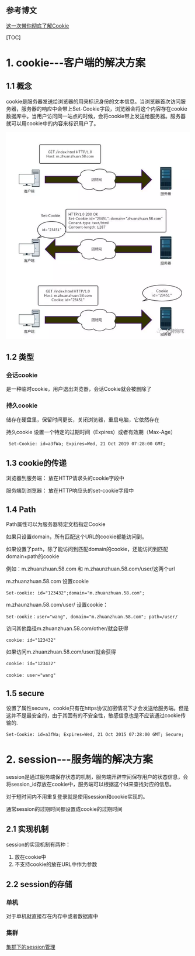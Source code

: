 ## 参考博文
[这一次带你彻底了解Cookie](https://juejin.im/entry/5a29fffa51882531ba10da1c)

[TOC]


# 1. cookie---客户端的解决方案
## 1.1 概念
cookie是服务器发送给浏览器的用来标识身份的文本信息。当浏览器首次访问服务器，服务器的响应中会带上Set-Cookie字段，浏览器会将这个内容存在cookie数据库中。当用户访问同一站点的时候，会将cookie带上发送给服务器。服务器就可以用cookie中的内容来标识用户了。

![概念](./pic/cookie_概念.png)


## 1.2 类型
### 会话cookie
是一种临时cookie，用户退出浏览器，会话Cookie就会被删除了

### 持久cookie
储存在硬盘里，保留时间更长，关闭浏览器，重启电脑，它依然存在

持久cookie 设置一个特定的过期时间（Expires）或者有效期（Max-Age）

```
 Set-Cookie: id=a3fWa; Expires=Wed, 21 Oct 2019 07:28:00 GMT;
```

## 1.3 cookie的传递
浏览器到服务端：
放在HTTP请求头的cookie字段中


服务端到浏览器：
放在HTTP响应头的set-cookie字段中


## 1.4 Path
Path属性可以为服务器特定文档指定Cookie

如果只设置domain，所有匹配这个URL的cookie都能访问到。

如果设置了path，除了能访问到匹配domain的cookie，还能访问到匹配domain+path的cookie

例如：m.zhuanzhuan.58.com 和 m.zhaunzhuan.58.com/user/这两个url

m.zhuanzhuan.58.com 设置cookie
```
Set-cookie: id="123432";domain="m.zhuanzhuan.58.com";
```

m.zhaunzhuan.58.com/user/ 设置cookie：
```
Set-cookie：user="wang", domain="m.zhuanzhuan.58.com"; path=/user/
```

访问其他路径m.zhuanzhuan.58.com/other/就会获得
```
cookie: id="123432"
```

如果访问m.zhuanzhuan.58.com/user/就会获得
```
cookie: id="123432"

cookie: user="wang"
```


## 1.5 secure
设置了属性secure，cookie只有在https协议加密情况下才会发送给服务端。但是这并不是最安全的，由于其固有的不安全性，敏感信息也是不应该通过cookie传输的.

```
Set-Cookie: id=a3fWa; Expires=Wed, 21 Oct 2015 07:28:00 GMT; Secure;
```



# 2. session---服务端的解决方案
session是通过服务端保存状态的机制，服务端开辟空间保存用户的状态信息，会将session_id存放在cookie中，服务端可以根据这个id来查找对应的信息。


对于短时间内不用重复登录就是使用session和cookie实现的。

通常session的过期时间都设置成cookie的过期时间

## 2.1 实现机制
session的实现机制有两种：
1. 放在cookie中
2. 不支持cookie的放在URL中作为参数


## 2.2 session的存储
### 单机
对于单机就直接存在内存中或者数据库中

### 集群
[集群下的session管理](../mysql/集群下的session管理.md)